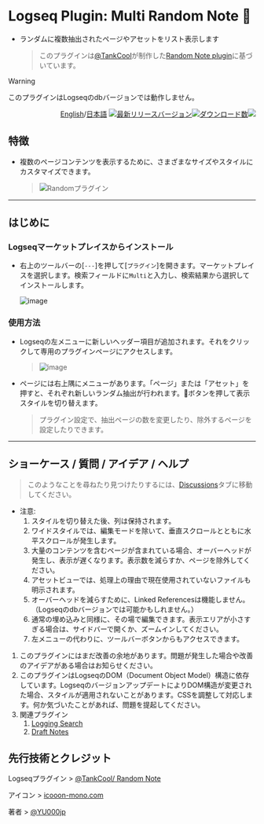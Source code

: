 # Logseq Plugin: Multi Random Note 🎯

- ランダムに複数抽出されたページやアセットをリスト表示します
  > このプラグインは[@TankCool](https://github.com/tankcool/)が制作した[Random Note plugin](https://github.com/tankcool/logseq-random-note)に基づいています。

> [!WARNING]
このプラグインはLogseqのdbバージョンでは動作しません。

<div align="right">

[English](https://github.com/YU000jp/logseq-plugin-multi-random-note/)/[日本語](https://github.com/YU000jp/logseq-plugin-multi-random-note/blob/main/readme.ja.md) [![最新リリースバージョン](https://img.shields.io/github/v/release/YU000jp/logseq-plugin-multi-random-note)](https://github.com/YU000jp/logseq-plugin-multi-random-note/releases)[![ダウンロード数](https://img.shields.io/github/downloads/YU000jp/logseq-plugin-multi-random-note/total.svg)](https://github.com/YU000jp/logseq-plugin-multi-random-note/releases)<!-- Published 2023 --><a href="https://www.buymeacoffee.com/yu000japan"><img src="https://img.buymeacoffee.com/button-api/?text=ピザをおごる&emoji=🍕&slug=yu000japan&button_colour=FFDD00&font_colour=000000&font_family=Poppins&outline_colour=000000&coffee_colour=ffffff" /></a>
</div>

## 特徴

- 複数のページコンテンツを表示するために、さまざまなサイズやスタイルにカスタマイズできます。
  > ![Randomプラグイン](https://github.com/user-attachments/assets/ea0de8b8-4b77-490e-8b80-56442192ec8f)

---

## はじめに

### Logseqマーケットプレイスからインストール

- 右上のツールバーの[`---`]を押して[`プラグイン`]を開きます。マーケットプレイスを選択します。検索フィールドに`Multi`と入力し、検索結果から選択してインストールします。

  ![image](https://github.com/user-attachments/assets/56b723b2-7c51-4b13-87b7-51c652df734e)

### 使用方法

- Logseqの左メニューに新しいヘッダー項目が追加されます。それをクリックして専用のプラグインページにアクセスします。
  > ![image](https://github.com/user-attachments/assets/5e263800-73ee-4527-a4c2-8851e0d07e27)

- ページには右上隅にメニューがあります。「ページ」または「アセット」を押すと、それぞれ新しいランダム抽出が行われます。🎨ボタンを押して表示スタイルを切り替えます。
  > プラグイン設定で、抽出ページの数を変更したり、除外するページを設定したりできます。

---

## ショーケース / 質問 / アイデア / ヘルプ

> このようなことを尋ねたり見つけたりするには、[Discussions](https://github.com/YU000jp/logseq-plugin-multi-random-note/discussions)タブに移動してください。
- 注意:
  1. スタイルを切り替えた後、列は保持されます。
  1. ワイドスタイルでは、編集モードを除いて、垂直スクロールとともに水平スクロールが発生します。
  1. 大量のコンテンツを含むページが含まれている場合、オーバーヘッドが発生し、表示が遅くなります。表示数を減らすか、ページを除外してください。
  1. アセットビューでは、処理上の理由で現在使用されていないファイルも明示されます。
  1. オーバーヘッドを減らすために、Linked Referencesは機能しません。（Logseqのdbバージョンでは可能かもしれません。）
  1. 通常の埋め込みと同様に、その場で編集できます。表示エリアが小さすぎる場合は、サイドバーで開くか、ズームインしてください。
  1. 左メニューの代わりに、ツールバーボタンからもアクセスできます。
1. このプラグインにはまだ改善の余地があります。問題が発生した場合や改善のアイデアがある場合はお知らせください。
1. このプラグインはLogseqのDOM（Document Object Model）構造に依存しています。LogseqのバージョンアップデートによりDOM構造が変更された場合、スタイルが適用されないことがあります。CSSを調整して対応します。何か気づいたことがあれば、問題を提起してください。
1. 関連プラグイン
   1. [Logging Search](https://github.com/YU000jp/logseq-plugin-logging-search)
   1. [Draft Notes](https://github.com/YU000jp/logseq-plugin-draft-notes)

## 先行技術とクレジット

Logseqプラグイン > [@TankCool/ Random Note](https://github.com/tankcool/logseq-random-note)

アイコン > [icooon-mono.com](https://icooon-mono.com/00108-%e3%83%80%e3%83%bc%e3%83%84%e3%81%ae%e7%9f%a2%e3%81%ae%e3%82%a2%e3%82%a4%e3%82%b3%e3%83%b3%e7%b4%a0%e6%9d%90/)

著者 > [@YU000jp](https://github.com/YU000jp)
